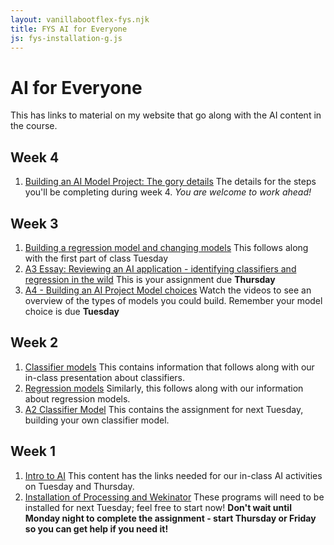 ```yaml
---
layout: vanillabootflex-fys.njk
title: FYS AI for Everyone
js: fys-installation-g.js
---
```


# AI for Everyone

This has links to material on my website that go along with the AI content in the course.

## Week 4
1. [Building an AI Model Project: The gory details](/fys-V07-23) The details for the steps you'll be completing during week 4. *You are welcome to work ahead!*

## Week 3
1. [Building a regression model and changing models](/fys-A04-regression-change-models-23/) This follows along with the first part of class Tuesday
2. [A3 Essay: Reviewing an AI application - identifying classifiers and regression in the wild](/fys-A03-23/) This is your assignment due **Thursday**
4. [A4 - Building an AI Project Model choices](/fys-V06-23) Watch the videos to see an overview of the types of models you could build. Remember your model choice is due **Tuesday**


## Week 2

1. [Classifier models](/fys-V01-23/) This contains information that follows along with our in-class presentation about classifiers.
2. [Regression models](/fys-V03/) Similarly, this follows along with our information about regression models.
3. [A2 Classifier Model](/fys-a02-classifier-23/) This contains the assignment for next Tuesday, building your own classifier model.

## Week 1

1. [Intro to AI](/fys-23-01-ais/) This content has the links needed for our in-class AI activities on Tuesday and Thursday.
2. [Installation of Processing and Wekinator](/fys-installation/) These programs will need to be installed for next Tuesday; feel free to start now! **Don't wait until Monday night to complete the assignment - start Thursday or Friday so you can get help if you need it!**
<!-- 3. [AI Writing](/fys-23-02-ai-writing)  -->

